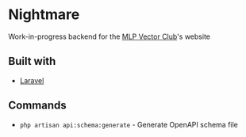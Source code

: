 # Nightmare

Work-in-progress backend for the [MLP Vector Club](https://github.com/MLP-VectorClub)'s website 

## Built with

 - [Laravel](https://laravel.com)

## Commands

 - `php artisan api:schema:generate` - Generate OpenAPI schema file
